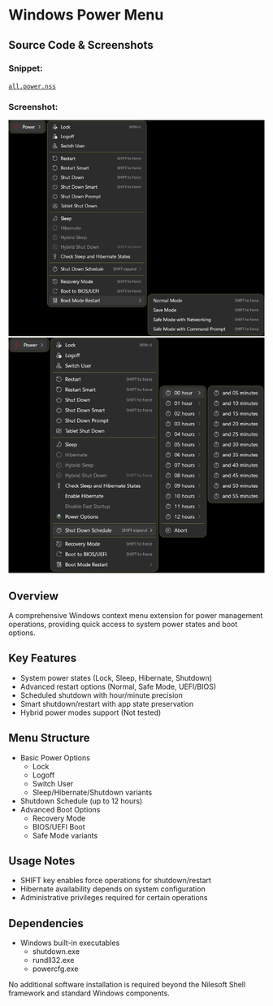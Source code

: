 # Windows Power Menu

## Source Code & Screenshots

### Snippet:
[`all.power.nss`](/ext.managers/all.power.nss)

### Screenshot:
![Screenshot 1](/ext.managers/all.power.1.png)
![Screenshot 2](/ext.managers/all.power.2.png)

## Overview
A comprehensive Windows context menu extension for power management operations, providing quick access to system power states and boot options.

## Key Features
- System power states (Lock, Sleep, Hibernate, Shutdown)
- Advanced restart options (Normal, Safe Mode, UEFI/BIOS)
- Scheduled shutdown with hour/minute precision
- Smart shutdown/restart with app state preservation
- Hybrid power modes support (Not tested)

## Menu Structure
- Basic Power Options
  - Lock
  - Logoff
  - Switch User
  - Sleep/Hibernate/Shutdown variants
- Shutdown Schedule (up to 12 hours)
- Advanced Boot Options
  - Recovery Mode
  - BIOS/UEFI Boot
  - Safe Mode variants

## Usage Notes
- SHIFT key enables force operations for shutdown/restart
- Hibernate availability depends on system configuration
- Administrative privileges required for certain operations

## Dependencies
- Windows built-in executables
  - shutdown.exe
  - rundll32.exe
  - powercfg.exe

No additional software installation is required beyond the Nilesoft Shell framework and standard Windows components.
